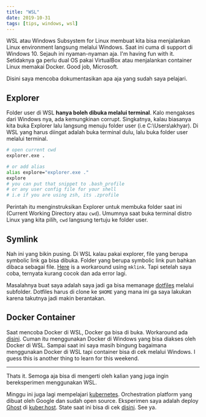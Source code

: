 ```yaml
---
title: "WSL"
date: 2019-10-31
tags: [tips, windows, wsl]
---
```


WSL atau Windows Subsystem for Linux membuat kita bisa menjalankan Linux environment langsung melalui Windows. Saat ini cuma di support di Windows 10. Sejauh ini nyaman-nyaman aja. I'm having fun with it. Setidaknya ga perlu dual OS pakai VirtualBox atau menjalankan container Linux memakai Docker. Good job, Microsoft.

Disini saya mencoba dokumentasikan apa aja yang sudah saya pelajari.

## Explorer

Folder user di WSL **hanya boleh dibuka melalui terminal**. Kalo mengakses dari Windows nya, ada kemungkinan corrupt. Singkatnya, kalau biasanya kita buka Explorer lalu langsung menuju folder user (i.e C:\Users\akhyar\). Di WSL yang harus diingat adalah buka terminal dulu, lalu buka folder user melalui terminal.

```bash
# open current cwd
explorer.exe .

# or add alias
alias explore="explorer.exe ."
explore
# you can put that snippet to .bash_profile
# or any user config file for your shell
# i.e if you are using zsh, its .zprofile
```

Perintah itu menginstruksikan Explorer untuk membuka folder saat ini (Current Working Directory atau `cwd`). Umumnya saat buka terminal distro Linux yang kita pilih, `cwd` langsung tertuju ke folder user.

## Symlink

Nah ini yang bikin pusing. Di WSL kalau pakai explorer, file yang berupa symbolic link ga bisa dibuka. Folder yang berupa symbolic link pun bahkan dibaca sebagai file. [Here](https://akudo.codes/2018/12/10/mklink-command-in-windows-ubuntu-wsl/) is a workaround using `mklink`. Tapi setelah saya coba, ternyata kurang cocok dan ada error lagi.

Masalahnya buat saya adalah saya jadi ga bisa memanage [dotfiles](https://github.com/akhyarrh/dotfiles) melalui subfolder. Dotfiles harus di clone ke `$HOME` yang mana ini ga saya lakukan karena takutnya jadi makin berantakan.

## Docker Container

Saat mencoba Docker di WSL, Docker ga bisa di buka. Workaround ada [disini](https://nickjanetakis.com/blog/setting-up-docker-for-windows-and-wsl-to-work-flawlessly). Cuman itu menggunakan Docker di Windows yang bisa diakses oleh Docker di WSL. Sampai saat ini saya masih bingung bagaimana menggunakan Docker di WSL tapi container bisa di cek melalui Windows. I guess this is another thing to learn for this weekend.

---

Thats it. Semoga aja bisa di mengerti oleh kalian yang juga ingin bereksperimen menggunakan WSL.

Minggu ini juga lagi mempelajari [kubernetes](https://kubernetes.io). Orchestration platform yang dibuat oleh Google dan sudah open source. Eksperimen saya adalah deploy [Ghost](https://ghost.org) di [kuber.host](https://kuber.host). State saat ini bisa di cek [disini](https://akhyarrh.kuber.host). See ya.
